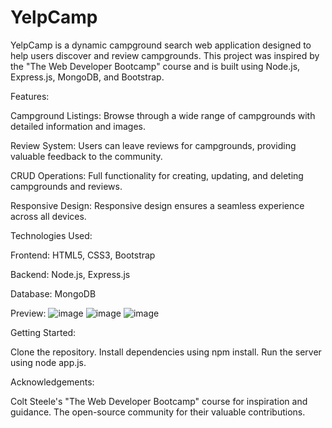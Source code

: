 # YelpCamp

YelpCamp is a dynamic campground search web application designed to help users discover and review campgrounds. This project was inspired by the "The Web Developer Bootcamp" course and is built using Node.js, Express.js, MongoDB, and Bootstrap.

Features:

Campground Listings: Browse through a wide range of campgrounds with detailed information and images.

Review System: Users can leave reviews for campgrounds, providing valuable feedback to the community.

CRUD Operations: Full functionality for creating, updating, and deleting campgrounds and reviews.

Responsive Design: Responsive design ensures a seamless experience across all devices.

Technologies Used:

Frontend: HTML5, CSS3, Bootstrap

Backend: Node.js, Express.js

Database: MongoDB

Preview:
![image](https://github.com/HarshSharma1246/YelpCamp/assets/142594711/849679cc-eec6-40c5-a14d-68f390445bb4)
![image](https://github.com/HarshSharma1246/YelpCamp/assets/142594711/c3f99d12-7a88-45e7-997c-5698ef7e6753)
![image](https://github.com/HarshSharma1246/YelpCamp/assets/142594711/89a0edb7-8bf9-415b-bafc-b89c7f121098)

Getting Started:

Clone the repository.
Install dependencies using npm install.
Run the server using node app.js.

Acknowledgements:

Colt Steele's "The Web Developer Bootcamp" course for inspiration and guidance.
The open-source community for their valuable contributions.

